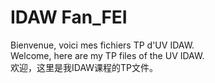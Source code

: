 # IDAW Fan_FEI
Bienvenue, voici mes fichiers TP d'UV IDAW.  
Welcome, here are my TP files of the UV IDAW.  
欢迎，这里是我IDAW课程的TP文件。